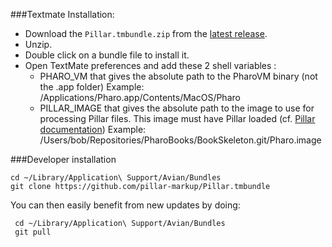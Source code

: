 ###Textmate Installation:

* Download the `Pillar.tmbundle.zip` from the [latest release](https://github.com/pillar-markup/Pillar.tmbundle/releases/latest).
* Unzip.
* Double click on a bundle file to install it.
* Open TextMate preferences and add these 2 shell variables :
	- PHARO_VM that gives the absolute path to the PharoVM binary (not the .app folder)
		Example: /Applications/Pharo.app/Contents/MacOS/Pharo
	- PILLAR_IMAGE that gives the absolute path to the image to use for processing Pillar files. This image must have Pillar loaded (cf. [Pillar documentation](https://github.com/pillar-markup/pillar-documentation))
		Example: /Users/bob/Repositories/PharoBooks/BookSkeleton.git/Pharo.image
		

###Developer installation 

	cd ~/Library/Application\ Support/Avian/Bundles
	git clone https://github.com/pillar-markup/Pillar.tmbundle 

You can then easily benefit from new updates by doing:
	 
	 cd ~/Library/Application\ Support/Avian/Bundles 
	 git pull
